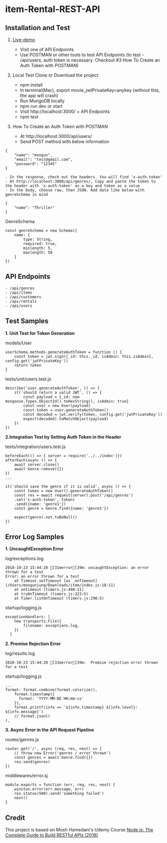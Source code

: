 # item-Rental-REST-API

## Installation and Test
1. [Live-demo](http://morning-mesa-94967.herokuapp.com/)
    - Visit one of API Endpoints
    - Use POSTMAN or other tools to test API Endpoints
    (to test - /api/users, auth token is necessary. Checkout #3 How To Create an Auth Token with POSTMAN)

2. Local Test Clone or Download the project
    - npm install
    - In terminal(Mac), export movie_jwtPrivateKey=anykey (without this, the app will crash)
    - Run MongoDB locally
    - npm run dev or start
    - Visit http://localhost:3000/ + API Endpoints
    - npm test

3. How To Create an Auth Token with POSTMAN
    - At http://localhost:3000/api/users/
    - Send POST method with below information
```
{
	"name": "moogun",
	"email": "test@gmail.com",
	"password": "12345"
}
```

    - In the response, check out the headers. You will find 'x-auth-token'
    - At http://localhost:3000/api/genres/, Copy and paste the token to the header with 'x-auth-token' as a key and token as a value
    - In the body, choose raw, then JSON. Add data like below with genreSchema in mind

```
{
	"name": "Thriller"
}
```
GenreSchema
```
const genreSchema = new Schema({
    name: {
        type: String,
        required: true,
        minlength: 5,
        maxlength: 50
    }
})

```


## API Endpoints
    - /api/genres
    - /api/items
    - /api/customers
    - /api/rentals
    - /api/users


## Test Samples
**1. Unit Test for Token Generation**

models/User
```
userSchema.methods.generateAuthToken = function () {
    const token = jwt.sign({_id: this._id, isAdmin: this.isAdmin}, config.get('jwtPrivateKey'))
    return token
}
```

tests/unit/users.test.js
```
describe('user.generateAuthToken', () => {
    it('should return a valid JWT', () => {
        const payload = {_id: new mongoose.Types.ObjectId().toHexString(), isAdmin: true}
        const user = new User(payload)
        const token = user.generateAuthToken()
        const decoded = jwt.verify(token, config.get('jwtPrivateKey'))
        expect(decoded).toMatchObject(payload)
    })
})

```

**2.Integration Test by Setting Auth Token in the Header**

tests/integration/users.test.js
```
beforeEach(() => { server = require('../../index')})
afterEach(async () => {
    await server.close()
    await Genre.remove({})
})
...

it('should save the genre if it is valid', async () => {
    const token = new User().generateAuthToken()
    const res = await request(server).post('/api/genres')
    .set('x-auth-token', token)
    .send({name: 'genre1'})
    const genre = Genre.find({name: 'genre1'})

    expect(genre).not.toBeNull()
})
```


## Error Log Samples
**1. UncaughtException Error**

log/exceptions.log
```
2018-10-23 15:44:20 [31merror[39m: uncaughtException: an error thrown for a test
Error: an error thrown for a test
    at Timeout.setTimeout [as _onTimeout] (/Users/moogunjung/Downloads/item/index.js:18:11)
    at ontimeout (timers.js:498:11)
    at tryOnTimeout (timers.js:323:5)
    at Timer.listOnTimeout (timers.js:290:5)
```

startup/logging.js
```
exceptionHandlers: [
    new transports.File({
        filename: exceptions.log,
    })
  ]
```

**2. Promise Rejection Error**

log/results.log
```
2018-10-23 15:44:20 [31merror[39m:  Promise rejection error thrown for a test
```

startup/logging.js
```
...
format: format.combine(format.colorize(),
    format.timestamp({
      format: 'YYYY-MM-DD HH:mm:ss'
    }),
    format.printf(info => `${info.timestamp} ${info.level}: ${info.message}`)
    // format.json()
),
```

**3. Async Error in the API Request Pipeline**

routes/genres.js
```
router.get('/', async (req, res, next) => {
    // throw new Error('genres / error thrown')
    const genres = await Genre.find({})
    res.send(genres)
})

```

middlewares/error.sj
```
module.exports = function (err, req, res, next) {
    winston.error(err.message, err)
    res.status(500).send('something failed')
    next()
}
```

## Credit
This project is based on Mosh Hamedani's Udemy Course [Node.js: The Complete Guide to Build RESTful APIs (2018)](https://www.udemy.com/nodejs-master-class/learn/v4/overview)
